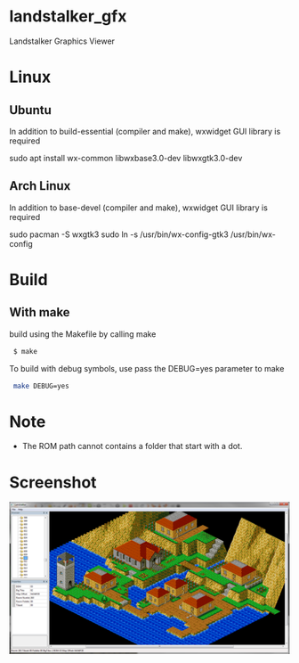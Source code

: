 # landstalker_gfx
Landstalker Graphics Viewer

# Linux

## Ubuntu

In addition to build-essential (compiler and make), wxwidget GUI library is required

 sudo apt install wx-common libwxbase3.0-dev libwxgtk3.0-dev

## Arch Linux

In addition to base-devel (compiler and make), wxwidget GUI library is required

 sudo pacman -S wxgtk3
 sudo ln -s /usr/bin/wx-config-gtk3 /usr/bin/wx-config

# Build

## With make

 build using the Makefile by calling make

```sh
 $ make
```

To build with debug symbols, use pass the DEBUG=yes parameter to make

```sh
 make DEBUG=yes
```

# Note

* The ROM path cannot contains a folder that start with a dot.

# Screenshot

![edit](landstalker_edit.png)